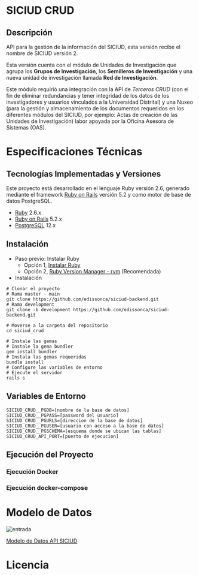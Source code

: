 # SICIUD CRUD

## Descripción
API para la gestión de la información del SICIUD, esta versión recibe el nombre de SICIUD versión 2.

Esta versión cuenta con el módulo de Unidades de Investigación que agrupa los **Grupos de Investigación**, 
los **Semilleros de Investigación** y una nueva unidad de investigación llamada **Red de Investigación**.

Este módulo requirió una integración con la API de *Terceros CRUD* (con el fin de eliminar redundancias y 
tener integridad de los datos de los investigadores y usuarios vinculados a la Universidad Distrital) y 
una Nuxeo (para la gestión y almacenamiento de los documentos requeridos en los diferentes módulos del SICIUD,
por ejemplo: Actas de creación de las Unidades de Investigación) labor apoyada por la Oficina Asesora de Sistemas 
(OAS).


# Especificaciones Técnicas

## Tecnologías Implementadas y Versiones
Este proyecto está desarrollado en el lenguaje Ruby versión 2.6, generado mediante el 
framework [Ruby on Rails](https://rubyonrails.org/) versión 5.2 y como motor de base de datos
PostgreSQL.

* [Ruby](https://www.ruby-lang.org/es/) 2.6.x
* [Ruby on Rails](https://rubyonrails.org/) 5.2.x
* [PostgreSQL](https://www.postgresql.org/) 12.x

## Instalación

* Paso previo: Instalar Ruby
    * Opción 1, [Instalar Ruby](https://www.ruby-lang.org/es/documentation/installation/)
    * Opción 2, [Ruby Version Manager - rvm](https://rvm.io/rvm/install) (Recomendada)
* Instalación
~~~
# Clonar el proyecto
# Rama master - main
git clone https://github.com/edissonca/siciud-backend.git
# Rama development
git clone -b development https://github.com/edissonca/siciud-backend.git

# Moverse a la carpeta del repositorio
cd siciud_crud

# Instale las gemas
# Instale la gema bundler
gem install bundler
# Instala las gemas requeridas
bundle install
# Configure las variables de entorno
# Ejecute el servidor
rails s
~~~

## Variables de Entorno
~~~
SICIUD_CRUD__PGDB=[nombre de la base de datos]
SICIUD_CRUD__PGPASS=[password del usuario]
SICIUD_CRUD__PGURLS=[direccion de la base de datos]
SICIUD_CRUD__PGUSER=[usuario con acceso a la base de datos]
SICIUD_CRUD__PGSCHEMA=[esquema donde se ubican las tablas]
SICIUD_CRUD_API_PORT=[puerto de ejecucion]
~~~

## Ejecución del Proyecto

### Ejecución Docker

### Ejecución docker-compose


# Modelo de Datos
![entrada](https://github.com/edissonca/siciud-backend/blob/GROUP-003/docs/research-unit-ER.png)

[Modelo de Datos API SICIUD](https://github.com/edissonca/siciud-backend/blob/GROUP-003/docs/research-unit-ER.png)

# Licencia


